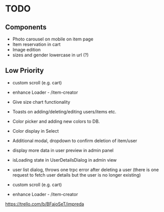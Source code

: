 # TODO

## Components

- Photo carousel on mobile on item page
- Item reservation in cart
- Image edition
- sizes and gender lowercase in url (?)

## Low Priority

- custom scroll (e.g. cart)
- enhance Loader - /item-creator
- Give size chart functionality

- Toasts on adding/deleting/editing users/items etc.
- Color picker and adding new colors to DB.
- Color display in Select
- Additional modal, dropdown to confirm deletion of item/user

- display more data in user preview in admin panel
- isLoading state in UserDetailsDialog in admin view
- user list dialog, throws one trpc error after deleting a user (there is one request to fetch user details but the user is no longer existing)

- custom scroll (e.g. cart)
- enhance Loader - /item-creator

https://trello.com/b/BFajoSeT/impreda
